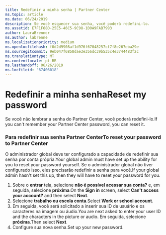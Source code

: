 ```yaml
---
title: Redefinir a minha senha | Partner Center
ms.topic: article
ms.date: 06/24/2019
description: Se você esquecer sua senha, você poderá redefini-lo.
ms.assetid: E7F1F68D-25E5-46C5-9C98-1D0A9FAB7993
author: LauraBrenner
ms.author: labrenne
ms.localizationpriority: medium
ms.openlocfilehash: f0d2d9908af1d976f67048257cf7f8e267eba29e
ms.sourcegitcommit: 9eb047f6858dae3e356dc39b535c4e3744483f2c
ms.translationtype: MT
ms.contentlocale: pt-BR
ms.lasthandoff: 06/26/2019
ms.locfileid: "67406018"
---
```

# <a name="reset-my-password"></a><span data-ttu-id="fdeb5-103">Redefinir a minha senha</span><span class="sxs-lookup"><span data-stu-id="fdeb5-103">Reset my password</span></span>

<span data-ttu-id="fdeb5-104">Se você não lembrar a senha do Partner Center, você poderá redefini-lo.</span><span class="sxs-lookup"><span data-stu-id="fdeb5-104">If you can't remember your Partner Center password, you can reset it.</span></span>

### <a name="to-reset-your-password-to-partner-center"></a><span data-ttu-id="fdeb5-105">Para redefinir sua senha Partner Center</span><span class="sxs-lookup"><span data-stu-id="fdeb5-105">To reset your password to Partner Center</span></span>

<span data-ttu-id="fdeb5-106">O administrador global deve ter configurado a capacidade de redefinir sua senha por conta própria.</span><span class="sxs-lookup"><span data-stu-id="fdeb5-106">Your global admin must have set up the ability for you to reset your password yourself.</span></span> <span data-ttu-id="fdeb5-107">Se o administrador global não tiver configurado isso, eles precisarão redefinir a senha para você.</span><span class="sxs-lookup"><span data-stu-id="fdeb5-107">If your global admin hasn't set this up, then they will have to reset your password for you.</span></span> 

1. <span data-ttu-id="fdeb5-108">Sobre o **entrar** tela, selecione **não é possível acessar sua conta?** e, em seguida, selecione **próxima**.</span><span class="sxs-lookup"><span data-stu-id="fdeb5-108">On the **Sign in** screen, select **Can't access your account?** and then select **Next**.</span></span>
2. <span data-ttu-id="fdeb5-109">Selecione **trabalho ou escola conta**.</span><span class="sxs-lookup"><span data-stu-id="fdeb5-109">Select **Work or school account**.</span></span>
3. <span data-ttu-id="fdeb5-110">Em seguida, você será solicitado a inserir sua ID de usuário e os caracteres na imagem ou áudio.</span><span class="sxs-lookup"><span data-stu-id="fdeb5-110">You are next asked to enter your user ID and the characters in the picture or audio.</span></span> <span data-ttu-id="fdeb5-111">Em seguida, selecione **próxima**.</span><span class="sxs-lookup"><span data-stu-id="fdeb5-111">Then select **Next**.</span></span>
4. <span data-ttu-id="fdeb5-112">Configure sua nova senha.</span><span class="sxs-lookup"><span data-stu-id="fdeb5-112">Set up your new password.</span></span>
